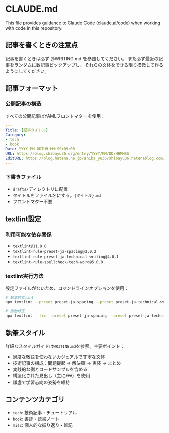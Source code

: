 # CLAUDE.md

This file provides guidance to Claude Code (claude.ai/code) when working with code in this repository.

## 記事を書くときの注意点
記事を書くときは必ず @WRITING.md を参照してください。
また必ず最近の記事をランダムに数記事ピックアップし、それらの文体をできる限り模倣して作るようにしてください。

## 記事フォーマット

### 公開記事の構造
すべての公開記事はYAMLフロントマターを使用：
```yaml
---
Title: [記事タイトル]
Category:
- tech
- book
Date: YYYY-MM-DDTHH:MM:SS+09:00
URL: https://blog.shibayu36.org/entry/YYYY/MM/DD/HHMMSS
EditURL: https://blog.hatena.ne.jp/shiba_yu36/shibayu36.hatenablog.com/atom/entry/[ID]
---
```

### 下書きファイル
- `drafts/`ディレクトリに配置
- タイトルをファイル名にする。`{タイトル}.md`
- フロントマター不要

## textlint設定

### 利用可能な依存関係
- `textlint@11.9.0`
- `textlint-rule-preset-ja-spacing@2.0.2`
- `textlint-rule-preset-ja-technical-writing@4.0.1`
- `textlint-rule-spellcheck-tech-word@5.0.0`

### textlint実行方法
設定ファイルがないため、コマンドラインオプションを使用：
```bash
# 基本的なlint
npx textlint --preset preset-ja-spacing --preset preset-ja-technical-writing --rule spellcheck-tech-word [ファイル名]

# 自動修正
npx textlint --fix --preset preset-ja-spacing --preset preset-ja-technical-writing --rule spellcheck-tech-word [ファイル名]
```

## 執筆スタイル

詳細なスタイルガイドは`WRITING.md`を参照。主要ポイント：
- 過度な敬語を使わないカジュアルで丁寧な文体
- 技術記事の構成：問題提起 → 解決策 → 実装 → まとめ
- 実践的な例とコードサンプルを含める
- 構造化された見出し（主に`###`）を使用
- 謙虚で学習志向の姿勢を維持

## コンテンツカテゴリ

- `tech`: 技術記事・チュートリアル
- `book`: 書評・読書ノート
- `misc`: 個人的な振り返り・雑記
